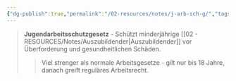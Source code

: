 ```yaml
---
{"dg-publish":true,"permalink":"/02-resources/notes/j-arb-sch-g/","tags":[null],"noteIcon":"","updated":"2025-10-29T12:59:07.066+01:00"}
---
```


>**Jugendarbeitsschutzgesetz** - Schützt minderjährige [[02 - RESOURCES/Notes/Auszubildender\|Auszubildender]] vor Überforderung und gesundheitlichen Schäden.
>>Viel strenger als normale Arbeitsgesetze - gilt nur bis 18 Jahre, danach greift reguläres Arbeitsrecht.